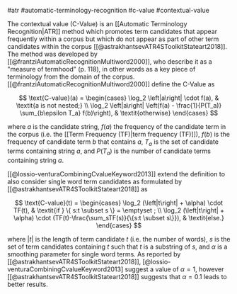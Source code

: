#atr #automatic-terminology-recognition #c-value #contextual-value

The contextual value (C-Value) is an [[Automatic Terminology Recognition|ATR]] method which promotes term candidates that appear frequently within a corpus but which do not appear as part of other term candidates within the corpus [[@astrakhantsevATR4SToolkitStateart2018]]. The method was developed by [[@frantziAutomaticRecognitionMultiword2000]], who describe it as a "measure of termhood" (p. 118), in other words as a key piece of terminology from the domain of the corpus.  [[@frantziAutomaticRecognitionMultiword2000]] define the C-Value as

$$
\text{C-value}(a) = 
\begin{cases} 
\log_2 \left|a\right| \cdot f(a), & \textit{a is not nested;} \\
\log_2 \left|a\right| \left(f(a) - \frac{1}{P(T_a)} \sum_{b\epsilon T_a} f(b)\right), & \textit{otherwise}
\end{cases}
$$

where $a$ is the candidate string, $f(a)$ the frequency of the candidate term in the corpus (i.e. the [[Term Frequency (TF)|term frequency (TF)]]), $f(b)$ is the frequency of candidate term $b$ that contains $a$, $T_a$ is the set of candidate terms containing string $a$, and $P(T_a)$ is the number of candidate terms containing string $a$.

[[@lossio-venturaCombiningCvalueKeyword2013]] extend the definition to also consider single word term candidates as formulated by [[@astrakhantsevATR4SToolkitStateart2018]] as

$$
\text{C-value}(t) = 
\begin{cases} 
\log_2  (\left|t\right| + \alpha) \cdot TF(t), & \textit{if } \{ s:t \subset s \} = \emptyset ; \\
\log_2 (\left|t\right| + \alpha) \cdot (TF(t)-\frac{\sum_sTF(s)}{\{s:t \subset s\}}), & \textit{else.}
\end{cases}
$$

where $\left| t \right|$ is the length of term candidate $t$ (i.e. the number of words), $s$ is the set of term candidates containing $t$ such that $t$ is a substring of $s$, and $\alpha$ is a smoothing parameter for single word terms. As reported by [[@astrakhantsevATR4SToolkitStateart2018]], [@lossio-venturaCombiningCvalueKeyword2013] suggest a value of $\alpha = 1$, however [[@astrakhantsevATR4SToolkitStateart2018]] suggests that $\alpha = 0.1$ leads to better results.


